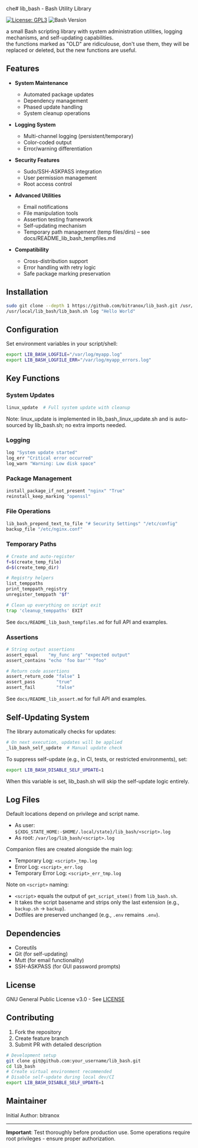 che# lib_bash - Bash Utility Library

[![License: GPL3](https://img.shields.io/badge/License-GPL3-blue.svg)](https://www.gnu.org/licenses/gpl-3.0)
![Bash Version](https://img.shields.io/badge/Bash-4.4%2B-lightgrey)

a small Bash scripting library with system administration utilities, logging mechanisms, and self-updating capabilities.  
the functions marked as "OLD" are ridiculouse, don't use them, they will be replaced or deleted, but the new functions are useful.

## Features

- **System Maintenance**
  - Automated package updates
  - Dependency management
  - Phased update handling
  - System cleanup operations

- **Logging System**
  - Multi-channel logging (persistent/temporary)
  - Color-coded output
  - Error/warning differentiation

- **Security Features**
  - Sudo/SSH-ASKPASS integration
  - User permission management
  - Root access control

- **Advanced Utilities**
  - Email notifications
  - File manipulation tools
  - Assertion testing framework
  - Self-updating mechanism
  - Temporary path management (temp files/dirs) – see docs/README_lib_bash_tempfiles.md

- **Compatibility**
  - Cross-distribution support
  - Error handling with retry logic
  - Safe package marking preservation

## Installation

```bash
sudo git clone --depth 1 https://github.com/bitranox/lib_bash.git /usr/local/lib_bash
/usr/local/lib_bash/lib_bash.sh log "Hello World"
```

## Configuration

Set environment variables in your script/shell:

```bash
export LIB_BASH_LOGFILE="/var/log/myapp.log"
export LIB_BASH_LOGFILE_ERR="/var/log/myapp_errors.log"
```

## Key Functions

### System Updates
```bash
linux_update  # Full system update with cleanup
```
Note: linux_update is implemented in lib_bash_linux_update.sh and is auto-sourced by lib_bash.sh; no extra imports needed.


### Logging
```bash
log "System update started"
log_err "Critical error occurred"
log_warn "Warning: Low disk space"
```

### Package Management
```bash
install_package_if_not_present "nginx" "True"
reinstall_keep_marking "openssl"
```

### File Operations
```bash
lib_bash_prepend_text_to_file "# Security Settings" "/etc/config"
backup_file "/etc/nginx.conf"
```

### Temporary Paths
```bash
# Create and auto-register
f=$(create_temp_file)
d=$(create_temp_dir)

# Registry helpers
list_temppaths
print_temppath_registry
unregister_temppath "$f"

# Clean up everything on script exit
trap 'cleanup_temppaths' EXIT
```
See `docs/README_lib_bash_tempfiles.md` for full API and examples.

### Assertions
```bash
# String output assertions
assert_equal    "my_func arg" "expected output"
assert_contains "echo 'foo bar'" "foo"

# Return code assertions
assert_return_code "false" 1
assert_pass        "true"
assert_fail        "false"
```
See `docs/README_lib_assert.md` for full API and examples.

## Self-Updating System

The library automatically checks for updates:
```bash
# On next execution, updates will be applied
_lib_bash_self_update  # Manual update check
```

To suppress self-update (e.g., in CI, tests, or restricted environments), set:

```bash
export LIB_BASH_DISABLE_SELF_UPDATE=1
```

When this variable is set, lib_bash.sh will skip the self-update logic entirely.

## Log Files

Default locations depend on privilege and script name.

- As user: `${XDG_STATE_HOME:-$HOME/.local/state}/lib_bash/<script>.log`
- As root: `/var/log/lib_bash/<script>.log`

Companion files are created alongside the main log:

- Temporary Log: `<script>_tmp.log`
- Error Log: `<script>_err.log`
- Temporary Error Log: `<script>_err_tmp.log`

Note on `<script>` naming:
- `<script>` equals the output of `get_script_stem()` from `lib_bash.sh`.
- It takes the script basename and strips only the last extension (e.g., `backup.sh` → `backup`).
- Dotfiles are preserved unchanged (e.g., `.env` remains `.env`).

## Dependencies

- Coreutils
- Git (for self-updating)
- Mutt (for email functionality)
- SSH-ASKPASS (for GUI password prompts)

## License

GNU General Public License v3.0 - See [LICENSE](https://github.com/bitranox/lib_bash/blob/master/docs/LICENSE)

## Contributing

1. Fork the repository
2. Create feature branch
3. Submit PR with detailed description

```bash
# Development setup
git clone git@github.com:your_username/lib_bash.git
cd lib_bash
# Create virtual environment recommended
# Disable self-update during local dev/CI
export LIB_BASH_DISABLE_SELF_UPDATE=1
```

## Maintainer

Initial Author: bitranox

---

**Important**: Test thoroughly before production use. Some operations require root privileges - ensure proper authorization.
```
